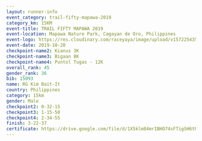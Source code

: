 ```yaml
---
layout: runner-info 
event_category: trail-fifty-mapawa-2019 
category_km: 15KM 
event-title: TRAIL FIFTY MAPAWA 2019  
event-location: Mapawa Nature Park, Cagayan de Oro, Philippines 
event-logo: https://res.cloudinary.com/raceyaya/image/upload/v1572254355/logo/trail-fifty-mapawa_fizjmb.jpg 
event-date: 2019-10-20 
checkpoint-name2: Kianus 3K 
checkpoint-name3: Bigaan 8K 
checkpoint-name4: Puntol Tugas - 12K 
overall_rank: 45
gender_rank: 36
bib: 15093
name: RG Kim Bait-It
country: Philippines
category: 15km
gender: Male
checkpoint2: 0-32-15
checkpoint3: 1-15-50
checkpoint4: 2-34-55
finish: 3-22-37
certificate: https://drive.google.com/file/d/1X5klm84mrIBHO74sFTigSH6tR86aE-2E/view?usp=sharing
---
```

